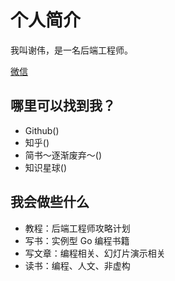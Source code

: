 # 个人简介

我叫谢伟，是一名后端工程师。

[微信]()



## 哪里可以找到我？

- Github()
- 知乎()
- 简书～逐渐废弃～()
- 知识星球()

## 我会做些什么

- 教程：后端工程师攻略计划
- 写书：实例型 Go 编程书籍
- 写文章：编程相关、幻灯片演示相关
- 读书：编程、人文、非虚构
